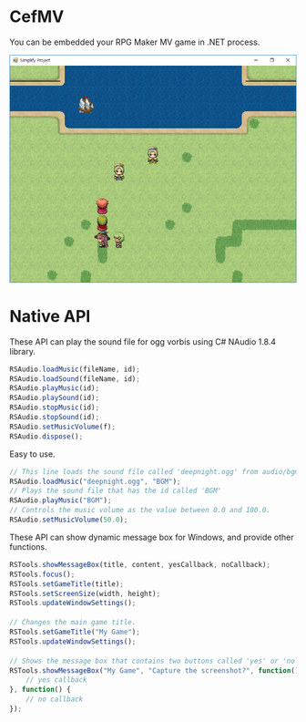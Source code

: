 # CefMV
You can be embedded your RPG Maker MV game in .NET process. 

![Screenshot](./screen.png)

# Native API
These API can play the sound file for ogg vorbis using C# NAudio 1.8.4 library.

```javascript
RSAudio.loadMusic(fileName, id);
RSAudio.loadSound(fileName, id);
RSAudio.playMusic(id);
RSAudio.playSound(id);
RSAudio.stopMusic(id);
RSAudio.stopSound(id);
RSAudio.setMusicVolume(f);
RSAudio.dispose();
```

Easy to use.
```javascript
// This line loads the sound file called 'deepnight.ogg' from audio/bgm/ folder.
RSAudio.loadMusic("deepnight.ogg", "BGM");
// Plays the sound file that has the id called 'BGM'
RSAudio.playMusic("BGM");
// Controls the music volume as the value between 0.0 and 100.0.
RSAudio.setMusicVolume(50.0); 
```

These API can show dynamic message box for Windows, and provide other functions.

```javascript
RSTools.showMessageBox(title, content, yesCallback, noCallback);
RSTools.focus();
RSTools.setGameTitle(title);
RSTools.setScreenSize(width, height);
RSTools.updateWindowSettings();

// Changes the main game title.
RSTools.setGameTitle("My Game");
RSTools.updateWindowSettings();

// Shows the message box that contains two buttons called 'yes' or 'no'.
RSTools.showMessageBox("My Game", "Capture the screenshot?", function() {
    // yes callback
}, function() {
    // no callback
});

```